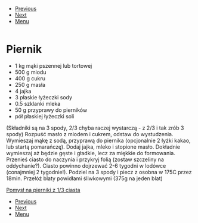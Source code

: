 <!-- Navigation Menu Start -->

- [Previous](Pieguski.md)
- [Next](Pierniki.md)
- [Menu](README.md)

<div style="margin-bottom: 50px"></div>

<!-- /Navigation Menu Start -->

# Piernik

- 1 kg mąki pszennej lub tortowej
- 500 g miodu
- 400 g cukru
- 250 g masła
- 4 jajka
- 3 płaskie łyżeczki sody
- 0.5 szklanki mleka
- 50 g przyprawy do pierników
- pół płaskiej łyżeczki soli

(Składniki są na 3 spody, 2/3 chyba raczej wystarczą - z 2/3 i tak zrób 3 spody) Rozpuść masło z miodem i cukrem, odstaw do wystudzenia. Wymieszaj mąkę z sodą, przyprawą do piernika (opcjonalnie 2 łyżki kakao, lub startą pomarańczę). Dodaj jajka, mleko i stopione masło. Dokładnie wymieszaj aż będzie gęste i gładkie, lecz za miękkie do formowania. Przenieś ciasto do naczynia i przykryj folią (zostaw szczeliny na oddychanie?). Ciasto powinno dojrzewać 2-6 tygodni w lodówce (conajmniej 2 tygodnie!). Podziel na 3 spody i piecz z osobna w 175C przez 18min. Przełóż blaty powidłami śliwkowymi (375g na jeden blat)

[Pomysł na pierniki z 1/3 ciasta](https://www.youtube.com/watch?v=5FBjak2zMxY)

<!-- Navigation Menu End -->

- [Previous](Pieguski.md)
- [Next](Pierniki.md)
- [Menu](README.md)

<div style="margin-bottom: 50px"></div>

<!-- /Navigation Menu End -->